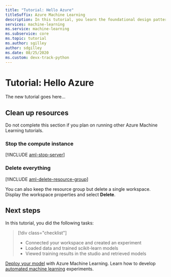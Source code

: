 ```yaml
---
title: "Tutorial: Hello Azure"
titleSuffix: Azure Machine Learning
description: In this tutorial, you learn the foundational design patterns in Azure Machine Learning, and train a simple scikit-learn model based on the diabetes data set.
services: machine-learning
ms.service: machine-learning
ms.subservice: core
ms.topic: tutorial
ms.author: sgilley
author: sdgilley
ms.date: 08/25/2020
ms.custom: devx-track-python
---
```


# Tutorial: Hello Azure

The new tutorial goes here...

## Clean up resources

Do not complete this section if you plan on running other Azure Machine Learning tutorials.

### Stop the compute instance

[!INCLUDE [aml-stop-server](../../includes/aml-stop-server.md)]

### Delete everything

[!INCLUDE [aml-delete-resource-group](../../includes/aml-delete-resource-group.md)]

You can also keep the resource group but delete a single workspace. Display the workspace properties and select **Delete**.

## Next steps

In this tutorial, you did the following tasks:

> [!div class="checklist"]
> * Connected your workspace and created an experiment
> * Loaded data and trained scikit-learn models
> * Viewed training results in the studio and retrieved models

[Deploy your model](tutorial-deploy-models-with-aml.md) with Azure Machine Learning.
Learn how to develop [automated machine learning](tutorial-auto-train-models.md) experiments.
